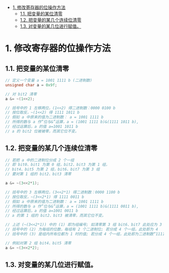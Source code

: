 - [1. 修改寄存器的位操作方法](#1-修改寄存器的位操作方法)
  - [1.1. 把变量的某位清零](#11-把变量的某位清零)
  - [1.2. 把变量的某几个连续位清零](#12-把变量的某几个连续位清零)
  - [1.3. 对变量的某几位进行赋值。](#13-对变量的某几位进行赋值)


# 1. 修改寄存器的位操作方法
## 1.1. 把变量的某位清零
```c
// 定义一个变量 a = 1001 1111 b (二进制数)
unsigned char a = 0x9f;

// 对 bit2 清零
a &= ~(1<<2);

// 括号中的 1 左移两位，(1<<2) 得二进制数：0000 0100 b
// 按位取反，~(1<<2) 得 1111 1011 b
// 假如 a 中原来的值为二进制数： a = 1001 1111 b
// 所得的数与 a 作”位与&”运算，a = (1001 1111 b)&(1111 1011 b),
// 经过运算后，a 的值 a=1001 1011 b
// a 的 bit2 位被被零，而其它位不变。
```

## 1.2. 把变量的某几个连续位清零
```c
// 若把 a 中的二进制位分成 2 个一组
// 即 bit0、bit1 为第 0 组，bit2、bit3 为第 1 组，
// bit4、bit5 为第 2 组，bit6、bit7 为第 3 组
// 要对第 1 组的 bit2、bit3 清零

a &= ~(3<<2*1);

// 括号中的 3 左移两位，(3<<2*1) 得二进制数：0000 1100 b
// 按位取反，~(3<<2*1) 得 1111 0011 b
// 假如 a 中原来的值为二进制数： a = 1001 1111 b
// 所得的数与 a 作”位与&”运算，a = (1001 1111 b)&(1111 0011 b),
// 经过运算后，a 的值 a=1001 0011 b
// a 的第 1 组的 bit2、bit3 被清零，而其它位不变。

// 上述 (~(3<<2*1)) 中的 (1) 即为组编号; 如清零第 3 组 bit6、bit7 此处应为 3
// 括号中的 (2) 为每组的位数，每组有 2 个二进制位; 若分成 4 个一组，此处即为 4
// 括号中的 (3) 是组内所有位都为 1 时的值; 若分成 4 个一组，此处即为二进制数“1111 b”

// 例如对第 2 组 bit4、bit5 清零
a &= ~(3<<2*2);
```

## 1.3. 对变量的某几位进行赋值。
